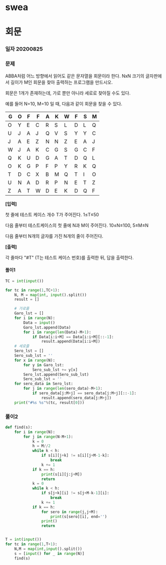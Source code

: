 # swea

# 회문

### 일자 20200825

### 문제

ABBA처럼 어느 방향에서 읽어도 같은 문자열을 회문이라 한다. NxN 크기의 글자판에서 길이가 M인 회문을 찾아 출력하는 프로그램을 만드시오.

회문은 1개가 존재하는데, 가로 뿐만 아니라 세로로 찾아질 수도 있다.


예를 들어 N=10, M=10 일 때, 다음과 같이 회문을 찾을 수 있다.


| G    | O    | F    | F    | A    | K    | W    | F    | S    | M    |
| ---- | ---- | ---- | ---- | ---- | ---- | ---- | ---- | ---- | ---- |
| O    | Y    | E    | C    | R    | S    | L    | D    | L    | Q    |
| U    | J    | A    | J    | Q    | V    | S    | Y    | Y    | C    |
| J    | A    | E    | Z    | N    | N    | Z    | E    | A    | J    |
| W    | J    | A    | K    | C    | G    | S    | G    | C    | F    |
| Q    | K    | U    | D    | G    | A    | T    | D    | Q    | L    |
| O    | K    | G    | P    | F    | P    | Y    | R    | K    | Q    |
| T    | D    | C    | X    | B    | M    | Q    | T    | I    | O    |
| U    | N    | A    | D    | R    | P    | N    | E    | T    | Z    |
| Z    | A    | T    | W    | D    | E    | K    | D    | Q    | F    |

 

 

**[입력]**


첫 줄에 테스트 케이스 개수 T가 주어진다. 1≤T≤50

다음 줄부터 테스트케이스의 첫 줄에 N과 M이 주어진다. 10≤N≤100, 5≤M≤N

다음 줄부터 N개의 글자를 가진 N개의 줄이 주어진다.

 

**[출력]**


각 줄마다 "#T" (T는 테스트 케이스 번호)를 출력한 뒤, 답을 출력한다.

#### 풀이1

```python
TC = int(input())

for tc in range(1,TC+1):
    N, M = map(int, input().split())
    result = []

    # 가로줄
    Garo_lst = []
    for i in range(N):
        Data = input()
        Garo_lst.append(Data)
        for i in range(len(Data)-M+1):
            if Data[i:i+M] == Data[i:i+M][::-1]:
                result.append(Data[i:i+M])
    # 세로줄
    Sero_lst = []
    Sero_sub_lst = ''
    for x in range(N):
        for y in Garo_lst:
            Sero_sub_lst += y[x]
        Sero_lst.append(Sero_sub_lst)
        Sero_sub_lst = ''
    for sero_data in Sero_lst:
        for j in range(len(sero_data)-M+1):
            if sero_data[j:M+j] == sero_data[j:M+j][::-1]:
                result.append(sero_data[j:M+j])
    print("#%s %s"%(tc, result[0]))
```



### 풀이2

```python
def find(s):
    for i in range(N):
        for j in range(N-M+1):
            k = 0
            h = M//2
            while k < h:
                if s[i][j+k] != s[i][j+M-1-k]:
                    break
                k += 1
            if k == h:
                print(s[i][j:j+M])
                return
            k = 0
            while k < h:
                if s[j+k][i] != s[j+M-k-1][i]:
                    break
                k += 1
            if k == h:
                for sero in range(j,j+M):
                    print(s[sero][i], end='')
                print()
                return


T = int(input())
for tc in range(1,T+1):
    N,M = map(int,input().split())
    s = [input() for _ in range(N)]
    find(s)
```

